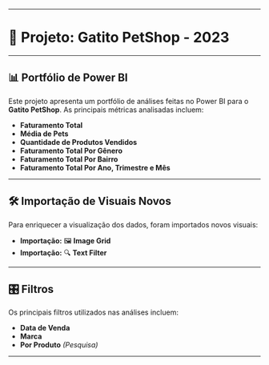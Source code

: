 
---

# 🐾 **Projeto: Gatito PetShop - 2023**

---

## 📊 **Portfólio de Power BI**

Este projeto apresenta um portfólio de análises feitas no Power BI para o **Gatito PetShop**. As principais métricas analisadas incluem:

- **Faturamento Total**
- **Média de Pets**
- **Quantidade de Produtos Vendidos**
- **Faturamento Total Por Gênero**
- **Faturamento Total Por Bairro**
- **Faturamento Total Por Ano, Trimestre e Mês**

---

## 🛠️ **Importação de Visuais Novos**

Para enriquecer a visualização dos dados, foram importados novos visuais:

- **Importação:** 🖼️ **Image Grid**
- **Importação:** 🔍 **Text Filter**

---

## 🎛️ **Filtros**

Os principais filtros utilizados nas análises incluem:

- **Data de Venda**
- **Marca**
- **Por Produto** *(Pesquisa)*

---



